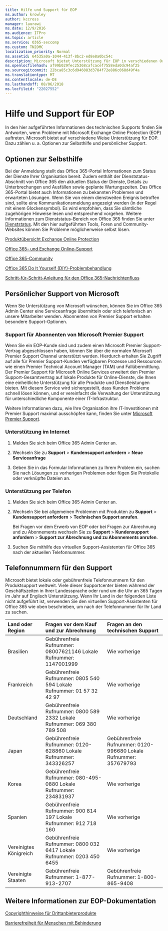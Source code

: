```yaml
---
title: Hilfe und Support für EOP
ms.author: krowley
author: kccross
manager: laurawi
ms.date: 12/9/2016
ms.audience: ITPro
ms.topic: article
ms.service: O365-seccomp
ms.custom: TN2DMC
localization_priority: Normal
ms.assetid: 64535a0a-1044-413f-8bc2-ed8e8a0bc54c
description: Microsoft bietet Unterstützung für EOP in verschiedenen Orten und einschließlich zur Selbsthilfe und Onlinesupport Methoden.
ms.openlocfilehash: af99b029fec25368cafcacef7558eda0dc94af25
ms.sourcegitcommit: 22bca85c3c6d946083d3784f72e886c068d49f4a
ms.translationtype: MT
ms.contentlocale: de-DE
ms.lasthandoff: 08/06/2018
ms.locfileid: "22027552"
---
```

# <a name="help-and-support-for-eop"></a>Hilfe und Support für EOP

In den hier aufgeführten Informationen des technischen Supports finden Sie Antworten, wenn Probleme mit Microsoft Exchange Online Protection (EOP) auftreten. Microsoft bietet auf verschiedene Weise Unterstützung für EOP. Dazu zählen u. a. Optionen zur Selbsthilfe und persönlicher Support. 
  
## <a name="self-support-options"></a>Optionen zur Selbsthilfe

Bei der Anmeldung stellt das Office 365-Portal Informationen zum Status der Dienste Ihrer Organisation bereit. Zudem enthält der Dienststatus-Abschnitt von Office 365 den aktuellen Status der Dienste, Details zu Unterbrechungen und Ausfällen sowie geplante Wartungszeiten. Das Office 365-Portal bietet auch Informationen zu bekannten Problemen und erwarteten Lösungen. Wenn Sie von einem dienstweiten Ereignis betroffen sind, sollte eine Kommunikationsmeldung angezeigt werden (in der Regel mit einem Glockensymbol). Es wird empfohlen, dass Sie sämtliche zugehörigen Hinweise lesen und entsprechend vorgehen. Weitere Informationen zum Dienststatus-Bereich von Office 365 finden Sie unter [Dienststatus](https://go.microsoft.com/fwlink/?LinkId=394289). Mit den hier aufgeführten Tools, Foren und Community-Websites können Sie Probleme möglicherweise selbst lösen.
  
[Produktübersicht Exchange Online Protection](https://go.microsoft.com/fwlink/p/?LinkId=279912)
  
[Office 365- und Exchange Online-Support](https://go.microsoft.com/fwlink/?LinkId=299655)
  
[Office 365-Community](https://go.microsoft.com/fwlink/?LinkId=299656)
  
[Office 365 Do It Yourself (DIY)-Problembehandlung](https://go.microsoft.com/fwlink/?LinkId=299657)
  
[Schritt-für-Schritt-Anleitung für den Office 365-Nachrichtenfluss](https://go.microsoft.com/fwlink/?LinkId=323470)
  
## <a name="assisted-support-from-microsoft"></a>Persönlicher Support von Microsoft

Wenn Sie Unterstützung von Microsoft wünschen, können Sie im Office 365 Admin Center eine Serviceanfrage übermitteln oder sich telefonisch an unsere Mitarbeiter wenden. Abonnenten von Premier Support erhalten besondere Support-Optionen.
  
### <a name="support-for-microsoft-premier-support-subscribers"></a>Support für Abonnenten von Microsoft Premier Support

Wenn Sie ein EOP-Kunde sind und zudem einen Microsoft Premier Support-Vertrag abgeschlossen haben, können Sie über die normalen Microsoft Premier Support Channel unterstützt werden. Hierdurch erhalten Sie Zugriff auf alle für Premier Support-Kunden verfügbaren Prozesse und Ressourcen wie einen Premier Technical Account Manager (TAM) und Fallübermittlung. Der Premier Support für Microsoft Online Services erweitert den Premier Support-Gesamtvertrag auf lokale Produkte für Online-Dienste, die Ihnen eine einheitliche Unterstützung für alle Produkte und Dienstleistungen bieten. Mit diesem Service wird sichergestellt, dass Kunden Probleme schnell lösen können, und er vereinfacht die Verwaltung der Unterstützung für unterschiedliche Komponente einer IT-Infrastruktur.
  
Weitere Informationen dazu, wie Ihre Organisation ihre IT-Investitionen mit Premier Support maximal ausschöpfen kann, finden Sie unter [Microsoft Premier Support](https://go.microsoft.com/fwlink/?LinkId=317437).
  
### <a name="ask-for-help-on-the-web"></a>Unterstützung im Internet

1. Melden Sie sich beim Office 365 Admin Center an.
    
2. Wechseln Sie zu **Support** \> **Kundensupport anfordern** \> **Neue Serviceanfrage**
    
3. Geben Sie in das Formular Informationen zu Ihrem Problem ein, suchen Sie nach Lösungen zu vorherigen Problemen oder fügen Sie Protokolle oder verknüpfte Dateien an.
    
### <a name="ask-for-help-on-the-telephone"></a>Unterstützung per Telefon

1. Melden Sie sich beim Office 365 Admin Center an.
    
2. Wechseln Sie bei allgemeinen Problemen mit Produkten zu **Support** \> **Kundensupport anfordern** \> **Technischen Support anrufen**.
    
    Bei Fragen vor dem Erwerb von EOP oder bei Fragen zur Abrechnung und zu Abonnements wechseln Sie zu **Support** \> **Kundensupport anfordern** \> **Support zur Abrechnung und zu Abonnements anrufen**.
    
3. Suchen Sie mithilfe des virtuellen Support-Assistenten für Office 365 nach der aktuellen Telefonnummer.
    
## <a name="support-telephone-numbers"></a>Telefonnummern für den Support

Microsoft bietet lokale oder gebührenfreie Telefonnummern für den Produktsupport weltweit. Viele dieser Supportcenter bieten während der Geschäftszeiten in Ihrer Landessprache oder rund um die Uhr an 365 Tagen im Jahr auf Englisch Unterstützung. Wenn Ihr Land in der folgenden Liste nicht aufgeführt ist, verwenden Sie den virtuellen Support-Assistenten für Office 365 wie oben beschrieben, um nach der Telefonnummer für Ihr Land zu suchen.
  
|**Land oder Region**|**Fragen vor dem Kauf und zur Abrechnung**|**Fragen an den technischen Support**|
|:-----|:-----|:-----|
|Brasilien  <br/> |Gebührenfreie Rufnummer: 08007621146          Lokale Rufnummer: 1147001999  <br/> |Wie vorherige  <br/> |
|Frankreich  <br/> |Gebührenfreie Rufnummer: 0805 540 594           Lokale Rufnummer: 01 57 32 42 97  <br/> |Wie vorherige  <br/> |
|Deutschland  <br/> |Gebührenfreie Rufnummer: 0800 589 2332           Lokale Rufnummer: 069 380 789 508  <br/> |Wie vorherige  <br/> |
|Japan  <br/> |Gebührenfreie Rufnummer: 0120-628860          Lokale Rufnummer: 343326257  <br/> |Gebührenfreie Rufnummer: 0120-996680          Lokale Rufnummer: 357679793  <br/> |
|Korea  <br/> |Gebührenfreie Rufnummer: 080-495-0880          Lokale Rufnummer: 234831937  <br/> |Wie vorherige  <br/> |
|Spanien  <br/> |Gebührenfreie Rufnummer: 900 814 197          Lokale Rufnummer: 912 718 160  <br/> |Wie vorherige  <br/> |
|Vereinigtes Königreich  <br/> |Gebührenfreie Rufnummer: 0800 032 6417          Lokale Rufnummer: 0203 450 6455  <br/> |Wie vorherige  <br/> |
|Vereinigte Staaten  <br/> |Gebührenfreie Rufnummer: 1-877-913-2707  <br/> |Gebührenfreie Rufnummer: 1-800-865-9408  <br/> |
   
## <a name="for-more-information-about-eop-documentation"></a>Weitere Informationen zur EOP-Dokumentation

[Copyrighthinweise für Drittanbieterprodukte](third-party-copyright-notices.md)
  
[Barrierefreiheit für Menschen mit Behinderung](accessibility-for-people-with-disabilities.md)
  

